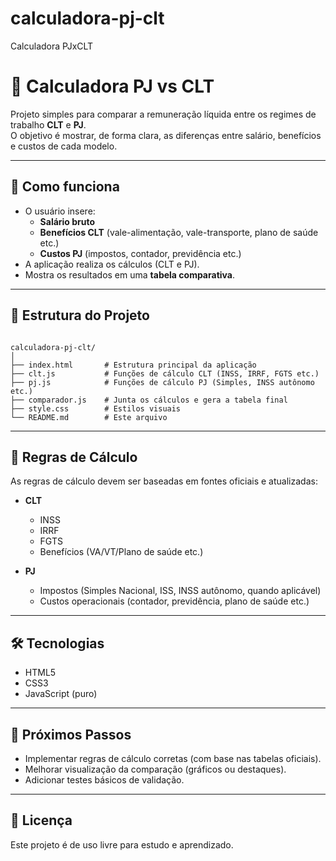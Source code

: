 # calculadora-pj-clt
Calculadora PJxCLT
# 🧮 Calculadora PJ vs CLT

Projeto simples para comparar a remuneração líquida entre os regimes de trabalho **CLT** e **PJ**.  
O objetivo é mostrar, de forma clara, as diferenças entre salário, benefícios e custos de cada modelo.

---

## 🚀 Como funciona
- O usuário insere:
  - **Salário bruto**
  - **Benefícios CLT** (vale-alimentação, vale-transporte, plano de saúde etc.)
  - **Custos PJ** (impostos, contador, previdência etc.)
- A aplicação realiza os cálculos (CLT e PJ).
- Mostra os resultados em uma **tabela comparativa**.

---

## 📂 Estrutura do Projeto

```

calculadora-pj-clt/
│
├── index.html       # Estrutura principal da aplicação
├── clt.js           # Funções de cálculo CLT (INSS, IRRF, FGTS etc.)
├── pj.js            # Funções de cálculo PJ (Simples, INSS autônomo etc.)
├── comparador.js    # Junta os cálculos e gera a tabela final
├── style.css        # Estilos visuais
└── README.md        # Este arquivo

```

---

## 📌 Regras de Cálculo
As regras de cálculo devem ser baseadas em fontes oficiais e atualizadas:

- **CLT**
  - INSS
  - IRRF
  - FGTS
  - Benefícios (VA/VT/Plano de saúde etc.)

- **PJ**
  - Impostos (Simples Nacional, ISS, INSS autônomo, quando aplicável)
  - Custos operacionais (contador, previdência, plano de saúde etc.)

---

## 🛠 Tecnologias
- HTML5
- CSS3
- JavaScript (puro)

---

## 📖 Próximos Passos
- Implementar regras de cálculo corretas (com base nas tabelas oficiais).
- Melhorar visualização da comparação (gráficos ou destaques).
- Adicionar testes básicos de validação.

---

## 📄 Licença
Este projeto é de uso livre para estudo e aprendizado.
```
